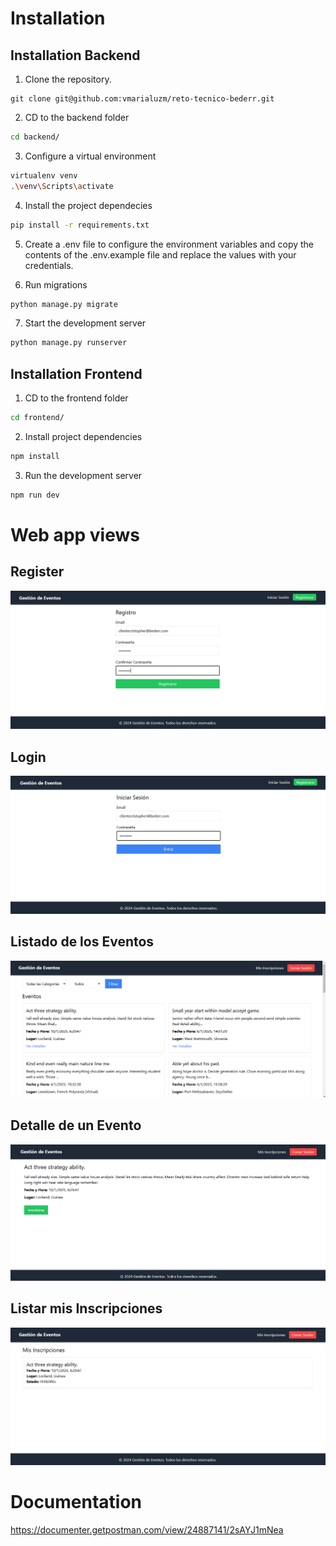 # Installation

## Installation Backend

1. Clone the repository.

```git
git clone git@github.com:vmarialuzm/reto-tecnico-bederr.git
```

2. CD to the backend folder

```bash
cd backend/
```

3. Configure a virtual environment

```bash
virtualenv venv
.\venv\Scripts\activate
```

4. Install the project dependecies

```bash
pip install -r requirements.txt
```

5. Create a .env file to configure the environment variables and copy the contents of the .env.example file and replace the values ​​with your credentials.

6. Run migrations

```bash
python manage.py migrate
```

7. Start the development server

```bash
python manage.py runserver
```

## Installation Frontend

1. CD to the frontend folder

```bash
cd frontend/
```

2. Install project dependencies

```bash
npm install
```

3. Run the development server

```bash
npm run dev
```

# Web app views

## Register
![alt text](register.png)

## Login
![alt text](login.png)

## Listado de los Eventos
![alt text](events.png)

## Detalle de un Evento
![alt text](detail_event.png)

## Listar mis Inscripciones
![alt text](registrations.png)

# Documentation
https://documenter.getpostman.com/view/24887141/2sAYJ1mNea
